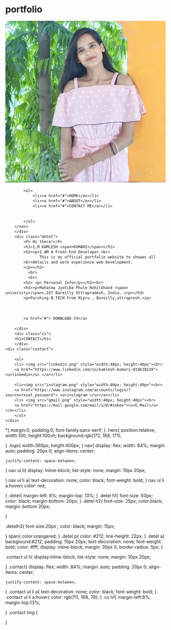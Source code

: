 # portfolio<!DOCTYPE html>
<html lang="en">
<head>
    <meta charset="UTF-8">
    <meta http-equiv="X-UA-Compatible" content="IE=edge">
    <meta name="viewport" content="width=device-width, initial-scale=1.0">
    <title> personsle portfolio website</title>
    <link rel="stylesheet" href="style.css">


</head>
<body>
    <div class="hero">
        <nav>
            <img src="picture.jpg" class="logo">

                
        

            <ul>
                <li><a href="#">HOME</a></li>
                <li><a href="#">ABOUT</a></li>
                <li><a href="#">CONTACT ME</a></li>
                
                
            </ul>
        </nav>
        </div>
        <div class="detel">
            <P> Hi there!</P>
            <h1>I,M KAMLESH <span>KUMARI</span></h1>
            <h2><p>I AM A Front-End Developer.<br>
                   This is my official portfolio website to showes all
            <br>details and work experience web Development.
            </p></h2>
              <br>
              <br>
            <h2> <p> Personal Info</p></h2><br>
            <h3><p>Mahatma Jyotiba Phule Rohilkhand <span> university</span>,IET Bareilly Uttrapradesh, India. </p></h3>
            <p>Purshing B.TECH From Mjpru , Bareilly,uttrapresh.</p>
            
         

            <a href="#"> DOWNLOAD CV</a>

        </div>
        <div class="cs">
        <h1>CONTACT</h1>
        </div>
    <div class="contact">
        
        <ul>
        <li> <img src="linkedin.png" style="width:40px; height:40px"><br>
        <a href="https://www.linkedin.com/in/kamlesh-kumari-819639228"><u>linkedin</u> </a></li>
    
        <li><img src="instagram.png" style="width:40px; height:40px"><br>
        <a href="https://www.instagram.com/accounts/login/?source=reset_password"> <u>instagram </u></a></li>
        <li> <img src="gmail.png" style="width:40px; height:40px"><br>
        <a href="https://mail.google.com/mail/u/0/#inbox"><u>E.Mail</u> </a></li>
        </ul>
    </div>
    
</body>
</html>*{
    margin:0;
    padding:0;
    font-family:sans-serif;
}
.hero{
    position:relative;
    width:100;
    height:100vh;
    background:rgb(172, 168, 171);

}
.logo{
    width:360px;
    height:400px;
}
nav{
    display: flex;
    width: 84%;
    margin: auto;
    padding: 20px 0;
    align-items: center;

    justify-content: space-between;
}
nav ul li{
   display: inline-block; 
    list-style: none;
    margin: 10px 20px;

}
nav ul li a{
    text-decoration: none;
    color: black;
    font-weight: bold;
}
nav ul li a:hover{
  color: red;  

}
.detel{
    margin-left: 8%;
    margin-top: 13%;
}
.detel h1{
    font-size: 50px;
    color: black;
    margin-bottom: 20px;
}
.detel h2{
    font-size: 25px;
    color:black;
    margin: bottom 20px;
    
}



.detelh3{
    font-size:20px ;
    color: black;
    margin: 15px;

}
span{
    color:orangered;
}
.detel p{
    color: #212;
    line-height: 22px;
}
.detel a{
    background:#212;
padding: 10px 20px;
    text-decoration: none;
    font-weight: bold;
    color: #fff;
display: inline-block;
margin: 30px 0;
border-radius: 5px;
}

.contact ul li{
    display:inline-block;
    list-style: none;
    margin: 10px 20px;

}
.contact{
    display: flex;
    width: 84%;
    margin: auto;
    padding: 20px 0;
    align-items: center;

    justify-content: space-between;
}
.contact ul li a{
    text-decoration: none;
    color: black;
    font-weight: bold;
}
.contact ul li a:hover{
    color: rgb(111, 168, 78); 
 }
 .cs h1{
    margin-left:8%;
    margin-top:13%;

 }
 .contact img {
    
 }
